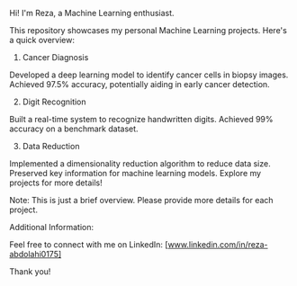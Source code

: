 Hi! I'm Reza, a Machine Learning enthusiast.

This repository showcases my personal Machine Learning projects. Here's a quick overview:


1. Cancer Diagnosis

Developed a deep learning model to identify cancer cells in biopsy images.
Achieved 97.5% accuracy, potentially aiding in early cancer detection.



2. Digit Recognition

Built a real-time system to recognize handwritten digits.
Achieved 99% accuracy on a benchmark dataset.



3. Data Reduction

Implemented a dimensionality reduction algorithm to reduce data size.
Preserved key information for machine learning models.
Explore my projects for more details!

Note: This is just a brief overview. Please provide more details for each project.

Additional Information:

Feel free to connect with me on LinkedIn: [www.linkedin.com/in/reza-abdolahi0175]

Thank you!
